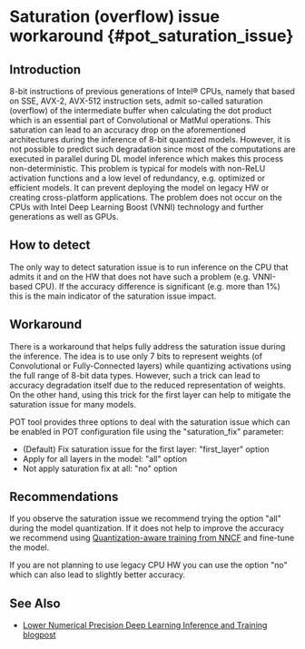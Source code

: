 # Saturation (overflow) issue workaround {#pot_saturation_issue}

## Introduction
8-bit instructions of previous generations of Intel&reg; CPUs, namely that based on SSE, AVX-2, AVX-512 instruction sets, admit so-called saturation (overflow) of the intermediate buffer when calculating the dot product which is an essential part of Convolutional or MatMul operations. This saturation can lead to an accuracy drop on the aforementioned architectures during the inference of 8-bit quantized models. However, it is not possible to predict such degradation since most of the computations are executed in parallel during DL model inference which makes this process non-deterministic. This problem is typical for models with non-ReLU activation functions and a low level of redundancy, e.g. optimized or efficient models. It can prevent deploying the model on legacy HW or creating cross-platform applications. The problem does not occur on the CPUs with Intel Deep Learning Boost (VNNI) technology and further generations as well as GPUs.

## How to detect
The only way to detect saturation issue is to run inference on the CPU that admits it and on the HW that does not have such a problem (e.g. VNNI-based CPU). If the accuracy difference is significant (e.g. more than 1%) this is the main indicator of the saturation issue impact.

## Workaround
There is a workaround that helps fully address the saturation issue during the inference. The idea is to use only 7 bits to represent weights (of Convolutional or Fully-Connected layers) while quantizing activations using the full range of 8-bit data types. However, such a trick can lead to accuracy degradation itself due to the reduced representation of weights. On the other hand, using this trick for the first layer can help to mitigate the saturation issue for many models.

POT tool provides three options to deal with the saturation issue which can be enabled in POT configuration file using the "saturation_fix" parameter:

* (Default) Fix saturation issue for the first layer: "first_layer" option
* Apply for all layers in the model: "all" option
* Not apply saturation fix at all: "no" option

## Recommendations
If you observe the saturation issue we recommend trying the option "all" during the model quantization. If it does not help to improve the accuracy we recommend using [Quantization-aware training from NNCF](https://github.com/openvinotoolkit/nncf) and fine-tune the model.

If you are not planning to use legacy CPU HW you can use the option "no" which can also lead to slightly better accuracy.

## See Also
* [Lower Numerical Precision Deep Learning Inference and Training blogpost](https://www.intel.com/content/www/us/en/developer/articles/technical/lower-numerical-precision-deep-learning-inference-and-training.html)